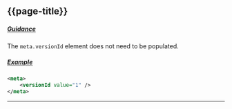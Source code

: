 ## {{page-title}}

<h5><ins>Guidance</ins></h5>

The `meta.versionId` element does not need to be populated.

<h5><ins>Example</ins></h5>

```xml
<meta>
    <versionId value="1" />
</meta>
```


---